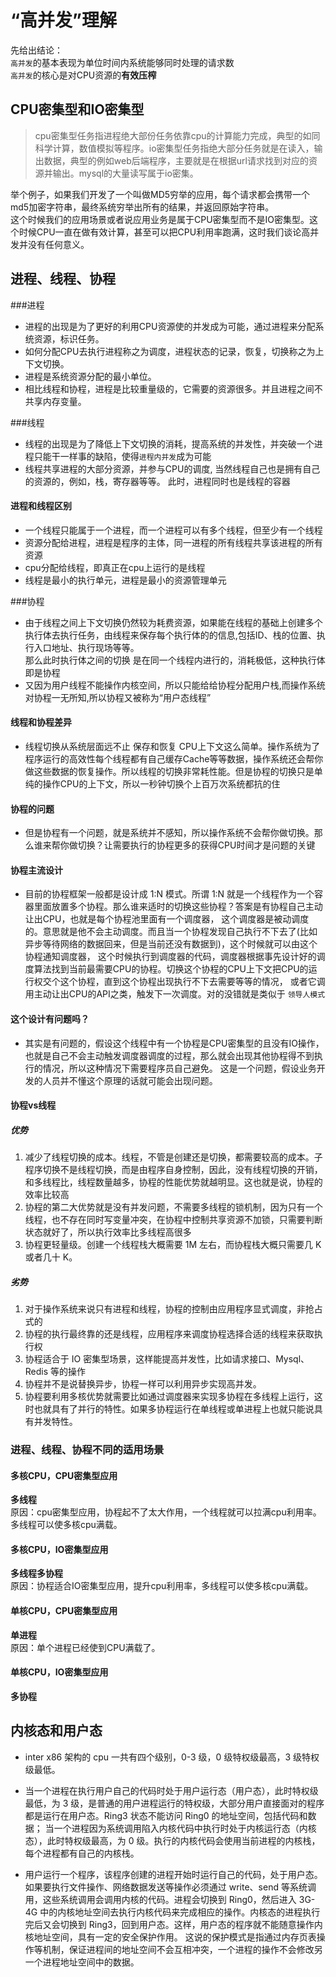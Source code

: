 # “高并发”理解
先给出结论：  
`高并发`的基本表现为单位时间内系统能够同时处理的请求数  
`高并发`的核心是对CPU资源的**有效压榨**

## CPU密集型和IO密集型
>cpu密集型任务指进程绝大部份任务依靠cpu的计算能力完成，典型的如同科学计算，数值模拟等程序。io密集型任务指绝大部分任务就是在读入，输出数据，典型的例如web后端程序，主要就是在根据url请求找到对应的资源并输出。mysql的大量读写属于io密集。

举个例子，如果我们开发了一个叫做MD5穷举的应用，每个请求都会携带一个md5加密字符串，最终系统穷举出所有的结果，并返回原始字符串。  
这个时候我们的应用场景或者说应用业务是属于CPU密集型而不是IO密集型。这个时候CPU一直在做有效计算，甚至可以把CPU利用率跑满，这时我们谈论高并发并没有任何意义。

## 进程、线程、协程
###进程
- 进程的出现是为了更好的利用CPU资源使的并发成为可能，通过进程来分配系统资源，标识任务。
- 如何分配CPU去执行进程称之为调度，进程状态的记录，恢复，切换称之为上下文切换。
- 进程是系统资源分配的最小单位。
- 相比线程和协程，进程是比较重量级的，它需要的资源很多。并且进程之间不共享内存变量。

###线程
- 线程的出现是为了降低上下文切换的消耗，提高系统的并发性，并突破一个进程只能干一样事的缺陷，使得`进程内并发`成为可能
- 线程共享进程的大部分资源，并参与CPU的调度, 当然线程自己也是拥有自己的资源的，例如，栈，寄存器等等。 此时，进程同时也是线程的容器

#### 进程和线程区别
- 一个线程只能属于一个进程，而一个进程可以有多个线程，但至少有一个线程
- 资源分配给进程，进程是程序的主体，同一进程的所有线程共享该进程的所有资源
- cpu分配给线程，即真正在cpu上运行的是线程
- 线程是最小的执行单元，进程是最小的资源管理单元

###协程
- 由于线程之间上下文切换仍然较为耗费资源，如果能在线程的基础上创建多个执行体去执行任务，由线程来保存每个执行体的的信息,包括ID、栈的位置、执行入口地址、执行现场等等。  
那么此时执行体之间的切换
是在同一个线程内进行的，消耗极低，这种执行体即是协程
- 又因为用户线程不能操作内核空间，所以只能给给协程分配用户栈,而操作系统对协程一无所知,所以协程又被称为“用户态线程”

#### 线程和协程差异
- 线程切换从系统层面远不止 保存和恢复 CPU上下文这么简单。操作系统为了程序运行的高效性每个线程都有自己缓存Cache等等数据，操作系统还会帮你做这些数据的恢复操作。所以线程的切换非常耗性能。但是协程的切换只是单纯的操作CPU的上下文，所以一秒钟切换个上百万次系统都抗的住

#### 协程的问题
- 但是协程有一个问题，就是系统并不感知，所以操作系统不会帮你做切换。那么谁来帮你做切换？让需要执行的协程更多的获得CPU时间才是问题的关键

#### 协程主流设计
- 目前的协程框架一般都是设计成 1:N 模式。所谓 1:N 就是一个线程作为一个容器里面放置多个协程。那么谁来适时的切换这些协程？答案是有协程自己主动让出CPU，也就是每个协程池里面有一个调度器，
这个调度器是被动调度的。意思就是他不会主动调度。而且当一个协程发现自己执行不下去了(比如异步等待网络的数据回来，但是当前还没有数据到)，这个时候就可以由这个协程通知调度器，
这个时候执行到调度器的代码，调度器根据事先设计好的调度算法找到当前最需要CPU的协程。切换这个协程的CPU上下文把CPU的运行权交个这个协程，直到这个协程出现执行不下去需要等等的情况，
或者它调用主动让出CPU的API之类，触发下一次调度。对的没错就是类似于 `领导人模式`

#### 这个设计有问题吗？
- 其实是有问题的，假设这个线程中有一个协程是CPU密集型的且没有IO操作，也就是自己不会主动触发调度器调度的过程，那么就会出现其他协程得不到执行的情况，所以这种情况下需要程序员自己避免。
这是一个问题，假设业务开发的人员并不懂这个原理的话就可能会出现问题。

#### 协程vs线程
##### 优势
1. 减少了线程切换的成本。线程，不管是创建还是切换，都需要较高的成本。子程序切换不是线程切换，而是由程序自身控制，因此，没有线程切换的开销，和多线程比，线程数量越多，协程的性能优势就越明显。这也就是说，协程的效率比较高
2. 协程的第二大优势就是没有并发问题，不需要多线程的锁机制，因为只有一个线程，也不存在同时写变量冲突，在协程中控制共享资源不加锁，只需要判断状态就好了，所以执行效率比多线程高很多
3. 协程更轻量级。创建一个线程栈大概需要 1M 左右，而协程栈大概只需要几 K 或者几十 K。

##### 劣势
1. 对于操作系统来说只有进程和线程，协程的控制由应用程序显式调度，非抢占式的
2. 协程的执行最终靠的还是线程，应用程序来调度协程选择合适的线程来获取执行权
3. 协程适合于 IO 密集型场景，这样能提高并发性，比如请求接口、Mysql、Redis 等的操作
4. 协程并不是说替换异步，协程一样可以利用异步实现高并发。
5. 协程要利用多核优势就需要比如通过调度器来实现多协程在多线程上运行，这时也就具有了并行的特性。如果多协程运行在单线程或单进程上也就只能说具有并发特性。

### 进程、线程、协程不同的适用场景

#### 多核CPU，CPU密集型应用
**多线程**  
原因：cpu密集型应用，协程起不了太大作用，一个线程就可以拉满cpu利用率。多线程可以使多核cpu满载。

#### 多核CPU，IO密集型应用
**多线程多协程**  
原因：协程适合IO密集型应用，提升cpu利用率，多线程可以使多核cpu满载。

#### 单核CPU，CPU密集型应用
**单进程**  
原因：单个进程已经使到CPU满载了。

#### 单核CPU，IO密集型应用
**多协程**

## 内核态和用户态
- inter x86 架构的 cpu 一共有四个级别，0-3 级，0 级特权级最高，3 级特权级最低。

- 当一个进程在执行用户自己的代码时处于用户运行态（用户态），此时特权级最低，为 3 级，是普通的用户进程运行的特权级，大部分用户直接面对的程序都是运行在用户态。Ring3 状态不能访问 Ring0 的地址空间，包括代码和数据；
当一个进程因为系统调用陷入内核代码中执行时处于内核运行态（内核态），此时特权级最高，为 0 级。执行的内核代码会使用当前进程的内核栈，每个进程都有自己的内核栈。

- 用户运行一个程序，该程序创建的进程开始时运行自己的代码，处于用户态。如果要执行文件操作、网络数据发送等操作必须通过 write、send 等系统调用，这些系统调用会调用内核的代码。进程会切换到 Ring0，然后进入 3G-4G 中的内核地址空间去执行内核代码来完成相应的操作。内核态的进程执行完后又会切换到 Ring3，回到用户态。这样，用户态的程序就不能随意操作内核地址空间，具有一定的安全保护作用。
这说的保护模式是指通过内存页表操作等机制，保证进程间的地址空间不会互相冲突，一个进程的操作不会修改另一个进程地址空间中的数据。
